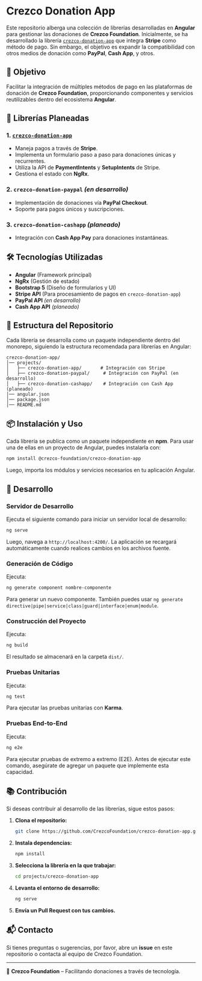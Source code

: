 # Crezco Donation App

Este repositorio alberga una colección de librerías desarrolladas en **Angular** para gestionar las donaciones de **Crezco Foundation**. Inicialmente, se ha desarrollado la librería [`crezco-donation-app`](https://github.com/CrezcoFoundation/crezco-donation-app) que integra **Stripe** como método de pago. Sin embargo, el objetivo es expandir la compatibilidad con otros medios de donación como **PayPal**, **Cash App**, y otros.

## 📌 Objetivo

Facilitar la integración de múltiples métodos de pago en las plataformas de donación de **Crezco Foundation**, proporcionando componentes y servicios reutilizables dentro del ecosistema **Angular**.

## 🚀 Librerías Planeadas

### 1. [`crezco-donation-app`](https://github.com/CrezcoFoundation/crezco-donation-app)
   - Maneja pagos a través de **Stripe**.
   - Implementa un formulario paso a paso para donaciones únicas y recurrentes.
   - Utiliza la API de **PaymentIntents** y **SetupIntents** de Stripe.
   - Gestiona el estado con **NgRx**.

### 2. `crezco-donation-paypal` *(en desarrollo)*
   - Implementación de donaciones vía **PayPal Checkout**.
   - Soporte para pagos únicos y suscripciones.

### 3. `crezco-donation-cashapp` *(planeado)*
   - Integración con **Cash App Pay** para donaciones instantáneas.

## 🛠 Tecnologías Utilizadas

- **Angular** (Framework principal)
- **NgRx** (Gestión de estado)
- **Bootstrap 5** (Diseño de formularios y UI)
- **Stripe API** (Para procesamiento de pagos en `crezco-donation-app`)
- **PayPal API** *(en desarrollo)*
- **Cash App API** *(planeado)*

## 📄 Estructura del Repositorio

Cada librería se desarrolla como un paquete independiente dentro del monorepo, siguiendo la estructura recomendada para librerías en Angular:

```
crezco-donation-app/
│── projects/
│   ├── crezco-donation-app/       # Integración con Stripe
│   ├── crezco-donation-paypal/     # Integración con PayPal (en desarrollo)
│   ├── crezco-donation-cashapp/    # Integración con Cash App (planeado)
│── angular.json
│── package.json
│── README.md
```

## 📦 Instalación y Uso

Cada librería se publica como un paquete independiente en **npm**. Para usar una de ellas en un proyecto de Angular, puedes instalarla con:

```sh
npm install @crezco-foundation/crezco-donation-app
```

Luego, importa los módulos y servicios necesarios en tu aplicación Angular.

## 🚀 Desarrollo

### Servidor de Desarrollo

Ejecuta el siguiente comando para iniciar un servidor local de desarrollo:
```sh
ng serve
```
Luego, navega a `http://localhost:4200/`. La aplicación se recargará automáticamente cuando realices cambios en los archivos fuente.

### Generación de Código

Ejecuta:
```sh
ng generate component nombre-componente
```
Para generar un nuevo componente. También puedes usar `ng generate directive|pipe|service|class|guard|interface|enum|module`.

### Construcción del Proyecto

Ejecuta:
```sh
ng build
```
El resultado se almacenará en la carpeta `dist/`.

### Pruebas Unitarias

Ejecuta:
```sh
ng test
```
Para ejecutar las pruebas unitarias con **Karma**.

### Pruebas End-to-End

Ejecuta:
```sh
ng e2e
```
Para ejecutar pruebas de extremo a extremo (E2E). Antes de ejecutar este comando, asegúrate de agregar un paquete que implemente esta capacidad.

## 📚 Contribución

Si deseas contribuir al desarrollo de las librerías, sigue estos pasos:

1. **Clona el repositorio:**
   ```sh
   git clone https://github.com/CrezcoFoundation/crezco-donation-app.git
   ```
2. **Instala dependencias:**
   ```sh
   npm install
   ```
3. **Selecciona la librería en la que trabajar:**
   ```sh
   cd projects/crezco-donation-app
   ```
4. **Levanta el entorno de desarrollo:**
   ```sh
   ng serve
   ```
5. **Envía un Pull Request con tus cambios.**

## 📬 Contacto

Si tienes preguntas o sugerencias, por favor, abre un **issue** en este repositorio o contacta al equipo de Crezco Foundation.

---
🚀 **Crezco Foundation** – Facilitando donaciones a través de tecnología.
